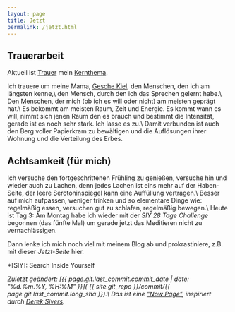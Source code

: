 ```yaml
---
layout: page
title: Jetzt
permalink: /jetzt.html
---
```

## Trauerarbeit

Aktuell ist [Trauer](/tags/trauer.html) 
mein [Kernthema](/2021/05/25/kernthemen.html).

Ich trauere um meine Mama, [Gesche Kiel](/2021/05/25/kernthemen.html), 
den Menschen, den ich am längsten kenne,\\
den Mensch, durch den ich das Sprechen gelernt habe.\\
Den Menschen, der mich (ob ich es will oder nicht) am meisten geprägt hat.\\
Es bekommt am meisten Raum, Zeit und Energie.
Es kommt wann es will, nimmt sich jenen Raum den es brauch
und bestimmt die Intensität, 
gerade ist es noch sehr stark. 
Ich lasse es zu.\\
Damit verbunden ist auch den Berg voller Papierkram zu bewältigen
und die Auflösungen ihrer Wohnung und die Verteilung des Erbes.

## Achtsamkeit (für mich)

Ich versuche den fortgeschrittenen Frühling zu genießen,
versuche hin und wieder auch zu Lachen, denn jedes Lachen ist eins mehr auf der Haben-Seite,
der leere Serotoninspiegel kann eine Auffüllung vertragen.\\
Besser auf mich aufpassen, weniger trinken und so elementare Dinge wie:
regelmäßig essen, versuchen gut zu schlafen, regelmäßig bewegen.\\
Heute ist Tag 3: Am Montag habe ich wieder mit der *SIY 28 Tage Challenge* begonnen (das fünfte Mal)
um gerade jetzt das Meditieren nicht zu vernachlässigen.

Dann lenke ich mich noch viel mit meinem Blog ab 
und prokrastiniere, z.B. mit dieser *Jetzt-Seite* hier.

*[SIY]: Search Inside Yourself

*Zuletzt geändert: 
[{{ page.git.last_commit.commit_date | date: "%d.%m.%Y, %H:%M" }}](
{{ site.git_repo }}/commit/{{ page.git.last_commit.long_sha }}).\\
Das ist eine ["Now Page"](https://nownownow.com/about), 
inspiriert durch [Derek Sivers](https://sive.rs/).*
